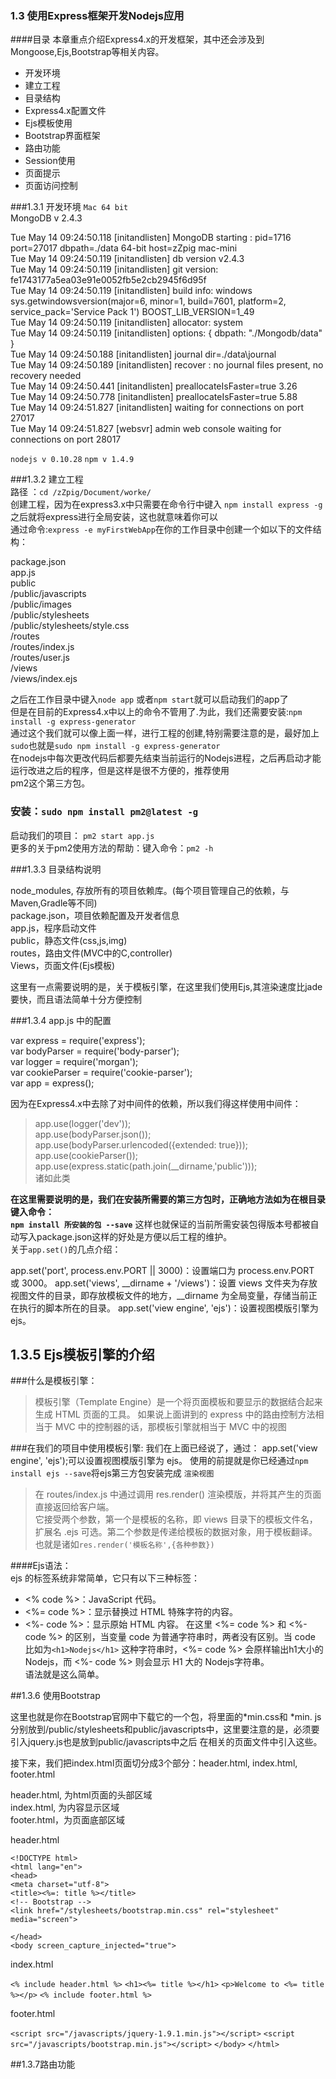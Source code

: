 ### 1.3    使用Express框架开发Nodejs应用

####目录
本章重点介绍Express4.x的开发框架，其中还会涉及到Mongoose,Ejs,Bootstrap等相关内容。

+ 开发环境
+ 建立工程
+ 目录结构
+ Express4.x配置文件
+ Ejs模板使用
+ Bootstrap界面框架
+ 路由功能
+ Session使用
+ 页面提示
+ 页面访问控制  

###1.3.1 开发环境
`Mac 64 bit`  
MongoDB v 2.4.3
>
Tue May 14 09:24:50.118 [initandlisten] MongoDB starting : pid=1716 port=27017 dbpath=./data 64-bit host=zZpig mac-mini  
Tue May 14 09:24:50.119 [initandlisten] db version v2.4.3  
Tue May 14 09:24:50.119 [initandlisten] git version: fe1743177a5ea03e91e0052fb5e2cb2945f6d95f  
Tue May 14 09:24:50.119 [initandlisten] build info: windows sys.getwindowsversion(major=6, minor=1, build=7601, platform=2,   service_pack='Service Pack 1') BOOST_LIB_VERSION=1_49  
Tue May 14 09:24:50.119 [initandlisten] allocator: system  
Tue May 14 09:24:50.119 [initandlisten] options: { dbpath: "./Mongodb/data" }  
Tue May 14 09:24:50.188 [initandlisten] journal dir=./data\journal  
Tue May 14 09:24:50.189 [initandlisten] recover : no journal files present, no recovery needed  
Tue May 14 09:24:50.441 [initandlisten] preallocateIsFaster=true 3.26  
Tue May 14 09:24:50.778 [initandlisten] preallocateIsFaster=true 5.88  
Tue May 14 09:24:51.827 [initandlisten] waiting for connections on port 27017  
Tue May 14 09:24:51.827 [websvr] admin web console waiting for connections on port 28017    

`nodejs v 0.10.28`
`npm v 1.4.9`  

###1.3.2 建立工程  
路径 ：`cd /zZpig/Document/worke/`    
创建工程，因为在express3.x中只需要在命令行中键入 `npm install express -g`之后就将express进行全局安装，这也就意味着你可以  
通过命令:`express -e myFirstWebApp`在你的工作目录中创建一个如以下的文件结构：  
>
package.json  
app.js  
public  
/public/javascripts  
/public/images  
/public/stylesheets  
/public/stylesheets/style.css  
/routes  
/routes/index.js  
/routes/user.js  
/views  
/views/index.ejs    

之后在工作目录中键入`node app` 或者`npm start`就可以启动我们的app了  
但是在目前的Express4.x中以上的命令不管用了.为此，我们还需要安装:`npm install -g express-generator`  
通过这个我们就可以像上面一样，进行工程的创建,特别需要注意的是，最好加上`sudo`也就是`sudo npm install -g express-generator`  
在nodejs中每次更改代码后都要先结束当前运行的Nodejs进程，之后再启动才能运行改进之后的程序，但是这样是很不方便的，推荐使用  
pm2这个第三方包。  
### 安装：`sudo npm install pm2@latest -g`  
启动我们的项目： `pm2 start app.js`  
更多的关于pm2使用方法的帮助：键入命令：`pm2 -h`    

###1.3.3 目录结构说明

node_modules, 存放所有的项目依赖库。(每个项目管理自己的依赖，与Maven,Gradle等不同)  
package.json，项目依赖配置及开发者信息  
app.js，程序启动文件  
public，静态文件(css,js,img)  
routes，路由文件(MVC中的C,controller)  
Views，页面文件(Ejs模板)  

这里有一点需要说明的是，关于模板引擎，在这里我们使用Ejs,其渲染速度比jade要快，而且语法简单十分方便控制  

###1.3.4 app.js 中的配置
>  
var express = require('express');  
var bodyParser = require('body-parser');  
var logger = require('morgan');  
var cookieParser = require('cookie-parser');  
var app = express();  

因为在Express4.x中去除了对中间件的依赖，所以我们得这样使用中间件：
>app.use(logger('dev'));  
app.use(bodyParser.json());  
app.use(bodyParser.urlencoded({extended: true}));  
app.use(cookieParser());  
app.use(express.static(path.join(__dirname,'public')));    
诸如此类

**在这里需要说明的是，我们在安装所需要的第三方包时，正确地方法如为在根目录键入命令：  
`npm install 所安装的包 --save`**
这样也就保证的当前所需安装包得版本号都被自动写入package.json这样的好处是方便以后工程的维护。  
关于`app.set()`的几点介绍：
>
app.set('port', process.env.PORT || 3000)：设置端口为 process.env.PORT 或 3000。
app.set('views', __dirname + '/views')：设置 views 文件夹为存放视图文件的目录，即存放模板文件的地方，__dirname 为全局变量，存储当前正在执行的脚本所在的目录。
app.set('view engine', 'ejs')：设置视图模版引擎为 ejs。


## 1.3.5 Ejs模板引擎的介绍
###什么是模板引擎：
>模板引擎（Template Engine）是一个将页面模板和要显示的数据结合起来生成 HTML 页面的工具。
如果说上面讲到的 express 中的路由控制方法相当于 MVC 中的控制器的话，那模板引擎就相当于 MVC 中的视图


###在我们的项目中使用模板引擎:
我们在上面已经说了，通过：
app.set('view engine', 'ejs');可以设置视图模版引擎为 ejs。
使用的前提就是你已经通过`npm install ejs --save`将ejs第三方包安装完成
`渲染视图`
>在 routes/index.js 中通过调用 res.render() 渲染模版，并将其产生的页面直接返回给客户端。  
它接受两个参数，第一个是模板的名称，即 views 目录下的模板文件名，扩展名 .ejs 可选。第二个参数是传递给模板的数据对象，用于模板翻译。  
也就是诸如`res.render('模板名称',{各种参数})`  

####Ejs语法：  
ejs 的标签系统非常简单，它只有以下三种标签：

+ <% code %>：JavaScript 代码。
+ <%= code %>：显示替换过 HTML 特殊字符的内容。
+ <%- code %>：显示原始 HTML 内容。
在这里 <%= code %> 和 <%- code %> 的区别，当变量 code 为普通字符串时，两者没有区别。当 code 比如为`<h1>Nodejs</h1>` 这种字符串时，<%= code %> 会原样输出h1大小的Nodejs，而 <%- code %> 则会显示 H1 大的 Nodejs字符串。  
语法就是这么简单。  

##1.3.6 使用Bootstrap  

这里也就是你在Bootstrap官网中下载它的一个包，将里面的*min.css和 *min.  js分别放到/public/stylesheets和public/javascripts中，这里要注意的是，必须要引入jquery.js也是放到public/javascripts中之后
在相关的页面文件中引入这些。  

接下来，我们把index.html页面切分成3个部分：header.html, index.html, footer.html

header.html, 为html页面的头部区域  
index.html, 为内容显示区域  
footer.html，为页面底部区域  


header.html
>
`<!DOCTYPE html>`  
`<html lang="en">`  
`<head>`  
`<meta charset="utf-8">`  
`<title><%=: title %></title>`  
`<!-- Bootstrap -->`  
`<link href="/stylesheets/bootstrap.min.css" rel="stylesheet" media="screen">`  
<!-- <link href="css/bootstrap-responsive.min.css" rel="stylesheet" media="screen"> -->  
`</head>`  
`<body screen_capture_injected="true"> `   
 

index.html
>
`<% include header.html %>`
`<h1><%= title %></h1>`
`<p>Welcome to <%= title %></p>`
`<% include footer.html %>`  


footer.html
>
`<script src="/javascripts/jquery-1.9.1.min.js"></script>`
`<script src="/javascripts/bootstrap.min.js"></script>`
`</body>`
`</html>`

##1.3.7路由功能


